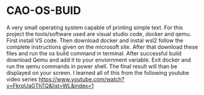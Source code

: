 # CAO-OS-BUID
A very small operating system capable of printing simple text. 
For this project the tools/software used are visual studio code, docker and qemu.
First install VS code. Then download docker and instal wsl2 follow the complete instructions given on the microsoft site.
After that download these files and run the os build command in terminal. After successful build download Qemu and add it to your enviornment variable.
Exit docker and run the qemu commands in power shell. The final result will than be displayed on your screen.
I learned all of this from the following youtube video series
https://www.youtube.com/watch?v=FkrpUaGThTQ&list=WL&index=1

